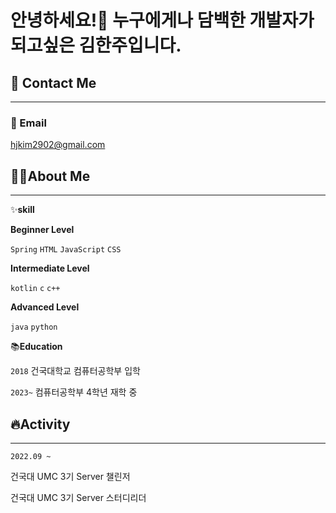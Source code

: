 # 안녕하세요!🙌 누구에게나 담백한 개발자가 되고싶은 김한주입니다.

## 🤝 Contact Me

---

### 📧 Email

hjkim2902@gmail.com

## 🙋‍♂️About Me

---

✨**skill**

**Beginner Level**

`Spring` `HTML` `JavaScript` `CSS`

**Intermediate Level**

`kotlin` `c` `c++`

**Advanced Level**

`java` `python`

📚**Education**

`2018` 건국대학교 컴퓨터공학부 입학

`2023~` 컴퓨터공학부 4학년 재학 중

## 🔥**Activity**

---

`2022.09 ~`

건국대 UMC 3기 Server 챌린저

건국대 UMC 3기 Server 스터디리더

